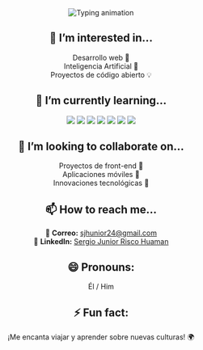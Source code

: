 <div align="center">

  <img src="https://readme-typing-svg.herokuapp.com?size=32&duration=2000&color=007BFF&center=true&vCenter=true&lines=Hi%2C+I'm+%40JuniorRisco;Welcome+to+my+GitHub+Profile!" alt="Typing animation" />

  ## 👀 I’m interested in...
  Desarrollo web 🚀  
  Inteligencia Artificial 🤖  
  Proyectos de código abierto 💡  

  ## 🌱 I’m currently learning...
  <p align="center">
    <img src="https://img.shields.io/badge/Angular-DD0031?style=for-the-badge&logo=angular&logoColor=white" />
    <img src="https://img.shields.io/badge/Node.js-339933?style=for-the-badge&logo=nodedotjs&logoColor=white" />
    <img src="https://img.shields.io/badge/Next.js-000000?style=for-the-badge&logo=nextdotjs&logoColor=white" />
    <img src="https://img.shields.io/badge/React-61DAFB?style=for-the-badge&logo=react&logoColor=black" />
    <img src="https://img.shields.io/badge/Expo-000020?style=for-the-badge&logo=expo&logoColor=white" />
    <img src="https://img.shields.io/badge/Laravel-FF2D20?style=for-the-badge&logo=laravel&logoColor=white" />
    <img src="https://img.shields.io/badge/Vue.js-4FC08D?style=for-the-badge&logo=vuedotjs&logoColor=white" />
  </p>

  ## 💞️ I’m looking to collaborate on...
  Proyectos de front-end 🎨  
  Aplicaciones móviles 📱  
  Innovaciones tecnológicas 🚀  

  ## 📫 How to reach me...
  📧 **Correo:** [sjhunior24@gmail.com](mailto:sjhunior24@gmail.com)  
  💼 **LinkedIn:** [Sergio Junior Risco Huaman](https://www.linkedin.com/in/sergio-junior-risco-huaman-88425828a/)  

  ## 😄 Pronouns: 
  Él / Him  

  ## ⚡ Fun fact:
  ¡Me encanta viajar y aprender sobre nuevas culturas! 🌍

</div>

